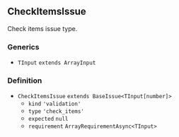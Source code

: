 CheckItemsIssue
---------------

Check items issue type.

### Generics

*   `TInput` `extends ArrayInput`

### Definition

*   `CheckItemsIssue` `extends BaseIssue<TInput[number]>`
    *   `kind` `'validation'`
    *   `type` `'check_items'`
    *   `expected` `null`
    *   `requirement` `ArrayRequirementAsync<TInput>`